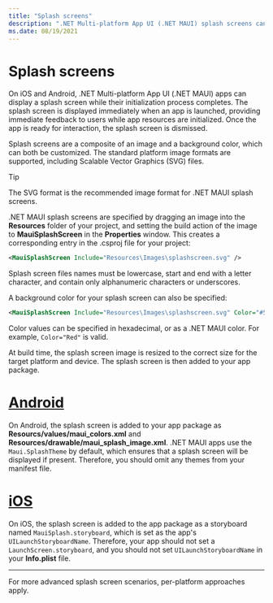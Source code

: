 ```yaml
---
title: "Splash screens"
description: ".NET Multi-platform App UI (.NET MAUI) splash screens can be displayed when an app is launched, while the app's initialization process completes."
ms.date: 08/19/2021
---
```


# Splash screens

<!-- Todo: Move this content into the images doc, once it migrates over? -->

On iOS and Android, .NET Multi-platform App UI (.NET MAUI) apps can display a splash screen while their initialization process completes. The splash screen is displayed immediately when an app is launched, providing immediate feedback to users while app resources are initialized. Once the app is ready for interaction, the splash screen is dismissed.

Splash screens are a composite of an image and a background color, which can both be customized. The standard platform image formats are supported, including Scalable Vector Graphics (SVG) files.

> [!TIP]
> The SVG format is the recommended image format for .NET MAUI splash screens.

.NET MAUI splash screens are specified by dragging an image into the **Resources** folder of your project, and setting the build action of the image to **MauiSplashScreen** in the **Properties** window. This creates a corresponding entry in the .csproj file for your project:

```xml
<MauiSplashScreen Include="Resources\Images\splashscreen.svg" />
```

Splash screen files names must be lowercase, start and end with a letter character, and contain only alphanumeric characters or underscores.

A background color for your splash screen can also be specified:

```xml
<MauiSplashScreen Include="Resources\Images\splashscreen.svg" Color="#512BD4" />
```

<!-- Valid color values are actually derived from the SKColor struct, rather than Microsoft.Maui.Graphics.Colors. This may change. -->
Color values can be specified in hexadecimal, or as a .NET MAUI color. For example, `Color="Red"` is valid.

At build time, the splash screen image is resized to the correct size for the target platform and device. The splash screen is then added to your app package.

<!-- markdownlint-disable MD025 -->

# [Android](#tab/android)

On Android, the splash screen is added to your app package as **Resourcs/values/maui_colors.xml** and **Resources/drawable/maui_splash_image.xml**. .NET MAUI apps use the `Maui.SplashTheme` by default, which ensures that a splash screen will be displayed if present. Therefore, you should omit any themes from your manifest file.

# [iOS](#tab/ios)

On iOS, the splash screen is added to the app package as a storyboard named `MauiSplash.storyboard`, which is set as the app's `UILaunchStoryboardName`. Therefore, your app should not set a `LaunchScreen.storyboard`, and you should not set `UILaunchStoryboardName` in your **Info.plist** file.

---

For more advanced splash screen scenarios, per-platform approaches apply.

